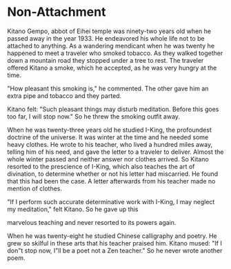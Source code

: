 # Non-Attachment

Kitano Gempo, abbot of Eihei temple was ninety-two years old when he passed away in the year 1933. He endeavored his whole life not to be attached to anything. As a wandering mendicant when he was twenty he happened to meet a traveler who smoked tobacco. As they walked together down a mountain road they stopped under a tree to rest. The traveler offered Kitano a smoke, which he accepted, as he was very hungry at the time.

"How pleasant this smoking is," he commented. The other gave him an extra pipe and tobacco and they parted.

Kitano felt: "Such pleasant things may disturb meditation. Before this goes too far, I will stop now." So he threw the smoking outfit away.

When he was twenty-three years old he studied I-King, the profoundest doctrine of the universe. It was winter at the time and he needed some heavy clothes. He wrote to his teacher, who lived a hundred miles away, telling him of his need, and gave the letter to a traveler to deliver. Almost the whole winter passed and neither answer nor clothes arrived. So Kitano resorted to the prescience of I-King, which also teaches the art of divination, to determine whether or not his letter had miscarried. He found that this had been the case. A letter afterwards from his teacher made no mention of clothes.

"If I perform such accurate determinative work with I-King, I may neglect my meditation," felt Kitano. So he gave up this

marvelous teaching and never resorted to its powers again.

When he was twenty-eight he studied Chinese calligraphy and poetry. He grew so skilful in these arts that his teacher praised him. Kitano mused: "If I don"t stop now, I"ll be a poet not a Zen teacher." So he never wrote another poem.
